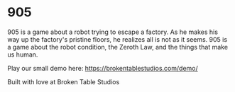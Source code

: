 # 905
905 is a game about a robot trying to escape a factory. As he makes his way up the factory's pristine floors, he realizes all is not as it seems. 905 is a game about the robot
condition, the Zeroth Law, and the things that make us human.

Play our small demo here: https://brokentablestudios.com/demo/

Built with love at Broken Table Studios